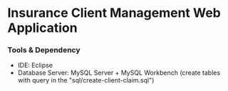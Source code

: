 # Insurance Client Management Web Application

### Tools & Dependency

* IDE: Eclipse
* Database Server: MySQL Server + MySQL Workbench (create tables with query in the "sql/create-client-claim.sql")
